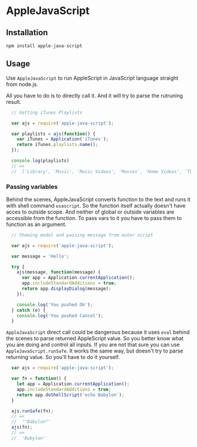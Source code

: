 # AppleJavaScript

## Installation

```shell
npm install apple-java-script
```

## Usage

Use `AppleJavaScript` to run AppleScript in JavaScript language
straight from node.js.

All you have to do is to directly call it. And it will try to parse
the rutruning result.

```js
  // Getting iTunes Playlists

  var ajs = require('apple-java-script');

  var playlists = ajs(function() {
    var iTunes = Application('iTunes');
    return iTunes.playlists.name();
  });

  console.log(playlists)
  // =>
  //  ['Library', 'Music', 'Music Videos', 'Movies', 'Home Videos', 'TV Shows', 'Podcasts', 'iTunes U', 'Audiobooks', 'Books', 'PDFs', 'Audiobooks', 'Genius']
```

### Passing variables

Behind the scenes, AppleJavaScript converts function to the text and
runs it with shell command `osascript`. So the function itself
actually doesn't have acces to outside scope. And neither of global or
outside variables are accessible from the function. To pass vars to it
you have to pass them to function as an argument.

```js
  // Showing modal and passing message from outer script

  var ajs = require('apple-java-script');

  var message = 'Hello';

  try {
    ajs(message, function(message) {
      var app = Application.currentApplication();
      app.includeStandardAdditions = true;
      return app.displayDialog(message);
    });

    console.log('You pushed Ok');
  } catch (e) {
    console.log('You pushed Cancel');
  }
```

`AppleJavaScript` direct call could be dangerous because it uses
`eval` behind the scenes to parse returned AppleScript value. So you
better know what you are doing and control all inputs. If you are not
that sure you can use `AppleJavaScript.runSafe`. It works the same
way, but doesn't try to parse returning value. So you'll have to do it
yourself.

```js
  var ajs = require('apple-java-script');

  var fn = function() {
    let app = Application.currentApplication();
    app.includeStandardAdditions = true;
    return app.doShellScript('echo Babylon');
  }

  ajs.runSafe(fn);
  // =>
  //  '"Babylon"'
  ajs(fn);
  // =>
  //  'Babylon'
```
